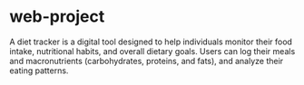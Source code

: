# web-project


A diet tracker is a digital tool designed to help individuals monitor their food intake, nutritional habits, and overall dietary goals. Users can log their meals and macronutrients (carbohydrates, proteins, and fats), and analyze their eating patterns.
